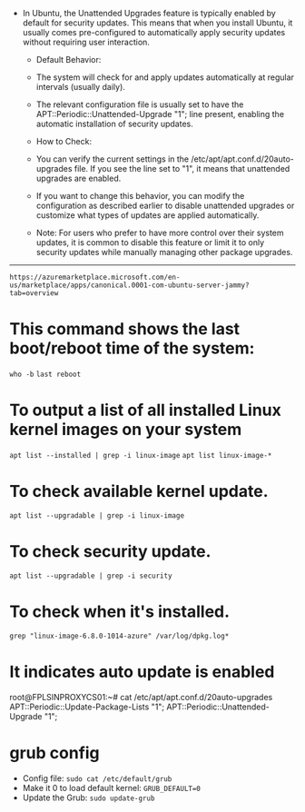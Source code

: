 * In Ubuntu, the Unattended Upgrades feature is typically enabled by default for security updates. This means that when you install Ubuntu, it usually comes pre-configured to automatically apply security updates without requiring user interaction.
  - Default Behavior:
  - The system will check for and apply updates automatically at regular intervals (usually daily).
  - The relevant configuration file is usually set to have the APT::Periodic::Unattended-Upgrade "1"; line present, enabling the automatic installation of security updates.
  - How to Check:
  - You can verify the current settings in the /etc/apt/apt.conf.d/20auto-upgrades file. If you see the line set to "1", it means that unattended upgrades are enabled.

  - If you want to change this behavior, you can modify the configuration as described earlier to disable unattended upgrades or customize what types of updates are applied automatically.

  - Note: For users who prefer to have more control over their system updates, it is common to disable this feature or limit it to only security updates while manually managing other package upgrades.
------------------------------------------------------------------------------------------
`https://azuremarketplace.microsoft.com/en-us/marketplace/apps/canonical.0001-com-ubuntu-server-jammy?tab=overview`

# This command shows the last boot/reboot time of the system:
`who -b`
`last reboot`

# To output a list of all installed Linux kernel images on your system
`apt list --installed | grep -i linux-image`
`apt list linux-image-*`

# To check available kernel update.
`apt list --upgradable | grep -i linux-image`

# To check security update.
`apt list --upgradable | grep -i security`


# To check when it's installed.
`grep "linux-image-6.8.0-1014-azure" /var/log/dpkg.log*`


# It indicates auto update is enabled
root@FPLSINPROXYCS01:~# cat /etc/apt/apt.conf.d/20auto-upgrades
APT::Periodic::Update-Package-Lists "1";
APT::Periodic::Unattended-Upgrade "1";

# grub config
* Config file: `sudo cat /etc/default/grub`
* Make it 0 to load default kernel: `GRUB_DEFAULT=0`
* Update the Grub: `sudo update-grub`